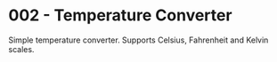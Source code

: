 # 002 - Temperature Converter

Simple temperature converter. Supports Celsius, Fahrenheit and Kelvin scales.
